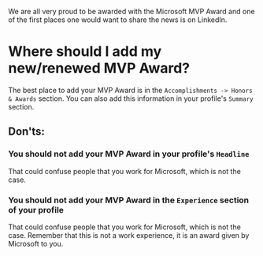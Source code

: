 
We are all very proud to be awarded with the Microsoft MVP Award and one of the first places one would want to share the news is on LinkedIn.

# Where should I add my new/renewed MVP Award?

The best place to add your MVP Award is in the `Accomplishments -> Honors & Awards` section. You can also add this information in your profile's `Summary` section.

## Don'ts:

### You should not add your MVP Award in your profile's `Headline`

That could confuse people that you work for Microsoft, which is not the case.

### You should not add your MVP Award in the `Experience` section of your profile

That could confuse people that you work for Microsoft, which is not the case. Remember that this is not a work experience, it is an award given by Microsoft to you.